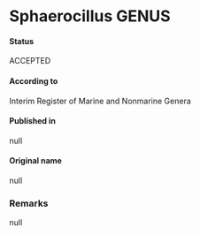 Sphaerocillus GENUS
=======

#### Status
ACCEPTED

#### According to
Interim Register of Marine and Nonmarine Genera

#### Published in
null

#### Original name
null

### Remarks
null